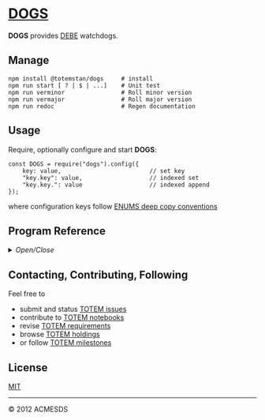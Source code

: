 # [DOGS](https://github.com/totemstan/dogs)

**DOGS** provides [DEBE](https://github.com/totem-man/debe) watchdogs.

## Manage

	npm install @totemstan/dogs		# install
	npm run start [ ? | $ | ...]	# Unit test
	npm run verminor				# Roll minor version
	npm run vermajor				# Roll major version
	npm run redoc					# Regen documentation

## Usage

Require, optionally configure and start **DOGS**:
	
	const DOGS = require("dogs").config({
		key: value, 						// set key
		"key.key": value, 					// indexed set
		"key.key.": value					// indexed append
	});

where configuration keys follow [ENUMS deep copy conventions](https://github.com/totem-man/enums)

## Program Reference
<details>
<summary>
<i>Open/Close</i>
</summary>
<a name="module_WATCHDOGS"></a>

## WATCHDOGS
Define DEBE watchdogs:

	sql => {  // watchdog
		const { ... } = site;  	// pull required site info
		// do your thing
	}

This module 
documented in accordance with [jsdoc](https://jsdoc.app/).

**Requires**: <code>module:[enums](https://github.com/totemstan/enums)</code>  

* [WATCHDOGS](#module_WATCHDOGS)
    * [.repos()](#module_WATCHDOGS.repos)
    * [.daily()](#module_WATCHDOGS.daily)
    * [.weekly()](#module_WATCHDOGS.weekly)
    * [.system()](#module_WATCHDOGS.system)
    * [.detectors()](#module_WATCHDOGS.detectors)
    * [.bricks()](#module_WATCHDOGS.bricks)
    * [.catalog()](#module_WATCHDOGS.catalog)
    * [.licenses()](#module_WATCHDOGS.licenses)
    * [.voxels()](#module_WATCHDOGS.voxels)
    * [.cache()](#module_WATCHDOGS.cache)
    * [.jobs()](#module_WATCHDOGS.jobs)
    * [.email()](#module_WATCHDOGS.email)
    * [.clients()](#module_WATCHDOGS.clients)
    * [.news()](#module_WATCHDOGS.news)
    * [.notebooks()](#module_WATCHDOGS.notebooks)
    * [.users()](#module_WATCHDOGS.users)

<a name="module_WATCHDOGS.repos"></a>

### WATCHDOGS.repos()
Repository watchdog

**Kind**: static method of [<code>WATCHDOGS</code>](#module_WATCHDOGS)  
<a name="module_WATCHDOGS.daily"></a>

### WATCHDOGS.daily()
Daily watchdog to distribute email updates

**Kind**: static method of [<code>WATCHDOGS</code>](#module_WATCHDOGS)  
<a name="module_WATCHDOGS.weekly"></a>

### WATCHDOGS.weekly()
Weekly watchdog to distribute email updates

**Kind**: static method of [<code>WATCHDOGS</code>](#module_WATCHDOGS)  
<a name="module_WATCHDOGS.system"></a>

### WATCHDOGS.system()
System health and utilization watchdog

**Kind**: static method of [<code>WATCHDOGS</code>](#module_WATCHDOGS)  
<a name="module_WATCHDOGS.detectors"></a>

### WATCHDOGS.detectors()
Detector training stats watchdog

**Kind**: static method of [<code>WATCHDOGS</code>](#module_WATCHDOGS)  
<a name="module_WATCHDOGS.bricks"></a>

### WATCHDOGS.bricks()
Data brick ingesting watchdog

**Kind**: static method of [<code>WATCHDOGS</code>](#module_WATCHDOGS)  
<a name="module_WATCHDOGS.catalog"></a>

### WATCHDOGS.catalog()
Reserved watchdog for building mater catalogs

**Kind**: static method of [<code>WATCHDOGS</code>](#module_WATCHDOGS)  
<a name="module_WATCHDOGS.licenses"></a>

### WATCHDOGS.licenses()
Watchdog for monitoring code licenses

**Kind**: static method of [<code>WATCHDOGS</code>](#module_WATCHDOGS)  
<a name="module_WATCHDOGS.voxels"></a>

### WATCHDOGS.voxels()
Watchdog for monitoring data voxels

**Kind**: static method of [<code>WATCHDOGS</code>](#module_WATCHDOGS)  
<a name="module_WATCHDOGS.cache"></a>

### WATCHDOGS.cache()
Watchdog for monitoring data cache

**Kind**: static method of [<code>WATCHDOGS</code>](#module_WATCHDOGS)  
<a name="module_WATCHDOGS.jobs"></a>

### WATCHDOGS.jobs()
Watchdog for monitoring notebook jobs

**Kind**: static method of [<code>WATCHDOGS</code>](#module_WATCHDOGS)  
<a name="module_WATCHDOGS.email"></a>

### WATCHDOGS.email()
Watchdog for monitoring email

**Kind**: static method of [<code>WATCHDOGS</code>](#module_WATCHDOGS)  
<a name="module_WATCHDOGS.clients"></a>

### WATCHDOGS.clients()
Watchdog for monitoring client profiles

**Kind**: static method of [<code>WATCHDOGS</code>](#module_WATCHDOGS)  
<a name="module_WATCHDOGS.news"></a>

### WATCHDOGS.news()
Watchdog for creating system news

**Kind**: static method of [<code>WATCHDOGS</code>](#module_WATCHDOGS)  
<a name="module_WATCHDOGS.notebooks"></a>

### WATCHDOGS.notebooks()
Watchdog for monitoring notebook usage

**Kind**: static method of [<code>WATCHDOGS</code>](#module_WATCHDOGS)  
<a name="module_WATCHDOGS.users"></a>

### WATCHDOGS.users()
Watchdog for monitoring system users

**Kind**: static method of [<code>WATCHDOGS</code>](#module_WATCHDOGS)  
</details>

## Contacting, Contributing, Following

Feel free to 
* submit and status [TOTEM issues](http://totem.hopto.org/issues.view) 
* contribute to [TOTEM notebooks](http://totem.hopto.org/shares/notebooks/) 
* revise [TOTEM requirements](http://totem.hopto.org/reqts.view) 
* browse [TOTEM holdings](http://totem.hopto.org/) 
* or follow [TOTEM milestones](http://totem.hopto.org/milestones.view) 

## License

[MIT](LICENSE)

* * *

&copy; 2012 ACMESDS
